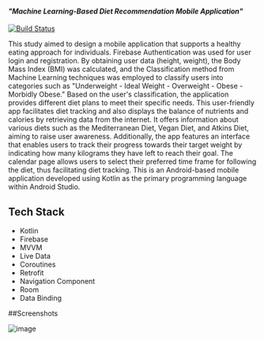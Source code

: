
#### **_"Machine Learning-Based Diet Recommendation Mobile Application"_**




[![Build Status](https://travis-ci.org/joemccann/dillinger.svg?branch=master)](https://travis-ci.org/joemccann/dillinger)

This study aimed to design a mobile application that supports a healthy eating approach for individuals. Firebase Authentication was used for user login and registration. By obtaining user data (height, weight), the Body Mass Index (BMI) was calculated, and the Classification method from Machine Learning techniques was employed to classify users into categories such as "Underweight - Ideal Weight - Overweight - Obese - Morbidly Obese." Based on the user's classification, the application provides different diet plans to meet their specific needs. This user-friendly app facilitates diet tracking and also displays the balance of nutrients and calories by retrieving data from the internet. It offers information about various diets such as the Mediterranean Diet, Vegan Diet, and Atkins Diet, aiming to raise user awareness. Additionally, the app features an interface that enables users to track their progress towards their target weight by indicating how many kilograms they have left to reach their goal. The calendar page allows users to select their preferred time frame for following the diet, thus facilitating diet tracking. This is an Android-based mobile application developed using Kotlin as the primary programming language within Android Studio.


## Tech Stack
- Kotlin
- Firebase
- MVVM
- Live Data
- Coroutines
- Retrofit
- Navigation Component
- Room
- Data Binding

  
 ##Screenshots

![image](https://github.com/buserumeysa/DiyetOnerim/assets/110297542/0eb7e5ed-06bc-476d-a72c-49eb42e82347)



